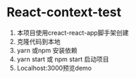 # React-context-test

1. 本项目使用creact-react-app脚手架创建
2. 克隆代码到本地
3. yarn 或npm 安装依赖
4. yarn start 或 npm start 启动项目
5. Localhost:3000预览demo

